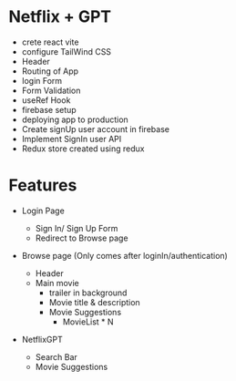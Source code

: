 # Netflix + GPT

- crete react vite
- configure TailWind CSS
- Header
- Routing of App
- login Form
- Form Validation
- useRef Hook
- firebase setup
- deploying app to production
- Create signUp user account in firebase
- Implement SignIn user API
- Redux store created using redux



# Features
- Login Page
    - Sign In/ Sign Up Form
    - Redirect to Browse page

- Browse page (Only comes after loginIn/authentication)
    - Header
    - Main movie 
        - trailer in background
        - Movie title & description 
        - Movie Suggestions
            - MovieList * N

- NetflixGPT
    - Search Bar
    - Movie Suggestions

